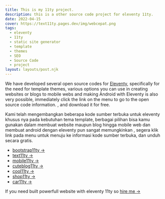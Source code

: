 ```yaml
---
title: This is my 11ty project.
description: this is a other source code project for eleventy 11ty.
date: 2022-04-15
cover: https://text11ty.pages.dev/img/webcepat.png
tags:
  - eleventy
  - 11ty
  - static site generator
  - template
  - themes
  - SEO
  - Source Code
  - project
layout: layouts/post.njk
---
```


We have developed several open source codes for [Eleventy](https://11ty.dev/), specifically for the need for template themes, various options you can use in creating websites or blogs to mobile webs and making Android with Eleventy is also very possible, immediately click the link on the menu to go to the open source code information. , and download it for free.

Kami telah mengembangkan beberapa kode sumber terbuka untuk eleventy khusus nya pada kebutuhan tema template, berbagai pilihan bisa kamu gunakan dalam membuat website maupun blog hingga mobile web dan membuat android dengan eleventy pun sangat memungkinkan , segera klik link pada menu untuk menuju ke informasi kode sumber terbuka, dan unduh secara gratis.

- [bootstrap11ty →](https://eleventyblog.vercel.app/)
- [text11ty →](https://text11ty.pages.dev/)
- [mobile11ty →](https://mobile11ty.pages.dev/)
- [cuteblog11ty →](https://cuteblog.pages.dev/)
- [cool11ty →](https://statisweb.pages.dev/)
- [shop11ty →](https://11tyshop.pages.dev/)
- [car11ty →](https://grandlimousine.netlify.app/)

If you need built powerfull website with eleventy 11ty so [hire me →](https://www.fiverr.com/creativitas/design-your-modern-website-using-jekyll)

